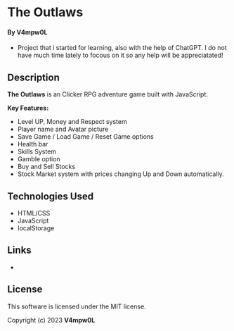 # The Outlaws 
  
  
 #### By V4mpw0L 
 
  * Project that i started for learning, also with the help of ChatGPT. I do not have much time lately to focous on it so any help will be appreciatated! 

    
 ## Description 
  
 **The Outlaws** is an Clicker RPG adventure game built with JavaScript.  
  
 **Key Features:** 
 * Level UP, Money and Respect system
 * Player name and Avatar picture
 * Save Game / Load Game / Reset Game options 
 * Health bar
 * Skills System
 * Gamble option 
 * Buy and Sell Stocks
 * Stock Market system with prices changing Up and Down automatically.
   
 ## Technologies Used 
  
 * HTML/CSS 
 * JavaScript 
 * localStorage 
   
 ## Links 
  
 *
  
 ## License 
  
 This software is licensed under the MIT license. 
  
 Copyright (c) 2023 **V4mpw0L**
